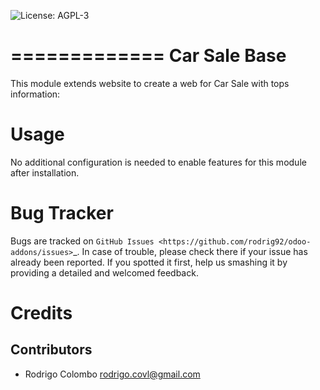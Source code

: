 ![License: AGPL-3](https://img.shields.io/badge/licence-AGPL--3-blue.svg)

=============
Car Sale Base
=============

This module extends website to create a web for Car Sale with tops information:

Usage
=====

No additional configuration is needed to enable features for this module after installation.


Bug Tracker
===========

Bugs are tracked on `GitHub Issues
<https://github.com/rodrig92/odoo-addons/issues>`_. In case of trouble, please
check there if your issue has already been reported. If you spotted it first,
help us smashing it by providing a detailed and welcomed feedback.

Credits
=======

Contributors
------------

* Rodrigo Colombo <rodrigo.covl@gmail.com>